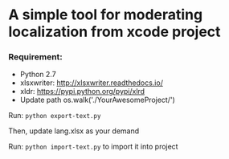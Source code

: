 # A simple tool for moderating localization from xcode project

### Requirement:
- Python 2.7
- xlsxwriter: http://xlsxwriter.readthedocs.io/
- xldr: https://pypi.python.org/pypi/xlrd
- Update path os.walk('./YourAwesomeProject/')

Run: `python export-text.py`

Then, update lang.xlsx as your demand

Run: `python import-text.py` to import it into project
